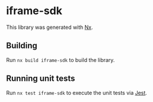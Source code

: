 # iframe-sdk

This library was generated with [Nx](https://nx.dev).

## Building

Run `nx build iframe-sdk` to build the library.

## Running unit tests

Run `nx test iframe-sdk` to execute the unit tests via [Jest](https://jestjs.io).
